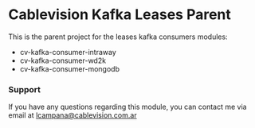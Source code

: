 # Cablevision Kafka Leases Parent

This is the parent project for the leases kafka consumers modules: 

* cv-kafka-consumer-intraway
* cv-kafka-consumer-wd2k
* cv-kafka-consumer-mongodb

### Support

  If you have any questions regarding this module, you can contact me via email
  at lcampana@cablevision.com.ar

